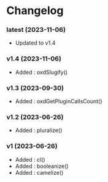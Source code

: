 # Changelog
### latest (2023-11-06)
  - Updated to v1.4
### v1.4 (2023-11-06)
  - Added : oxdSlugify()
### v1.3 (2023-09-30)
  - Added : oxdGetPluginCallsCount()
### v1.2 (2023-06-26)
  - Added : pluralize()
### v1 (2023-06-26)
  - Added : cl()
  - Added : booleanize()
  - Added : camelize()
